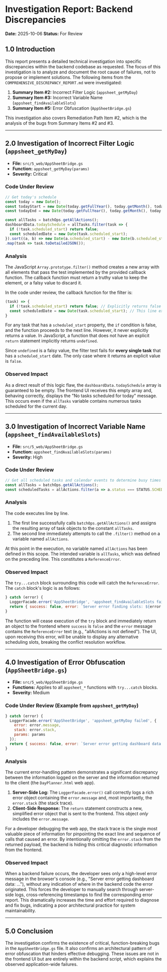 # Investigation Report: Backend Discrepancies

**Date:** 2025-10-06
**Status:** For Review

## 1.0 Introduction

This report presents a detailed technical investigation into specific discrepancies within the backend codebase as requested. The focus of this investigation is to analyze and document the root cause of failures, not to propose or implement solutions. The following items from the `COMPREHENSIVE_DISCREPANCY_REPORT.md` were investigated:

1.  **Summary Item #2:** Incorrect Filter Logic (`appsheet_getMyDay`)
2.  **Summary Item #3:** Incorrect Variable Name (`appsheet_findAvailableSlots`)
3.  **Summary Item #5:** Error Obfuscation (`AppSheetBridge.gs`)

This investigation also covers Remediation Path Item #2, which is the analysis of the bugs from Summary Items #2 and #3.

---

## 2.0 Investigation of Incorrect Filter Logic (`appsheet_getMyDay`)

*   **File:** `src/5_web/AppSheetBridge.gs`
*   **Function:** `appsheet_getMyDay(params)`
*   **Severity:** Critical

### Code Under Review

```javascript
// Get today's schedule
const today = new Date();
const todayStart = new Date(today.getFullYear(), today.getMonth(), today.getDate(), 0, 0, 0);
const todayEnd = new Date(today.getFullYear(), today.getMonth(), today.getDate(), 23, 59, 59);

const allTasks = batchOps.getAllActions();
dashboardData.todaySchedule = allTasks.filter(task => {
  if (!task.scheduled_start) return false;
  const scheduledDate = new Date(task.scheduled_start);
}).sort((a, b) => new Date(a.scheduled_start) - new Date(b.scheduled_start))
.map(task => task.toDetailedJSON());
```

### Analysis

The JavaScript `Array.prototype.filter()` method creates a new array with all elements that pass the test implemented by the provided callback function. The callback function must return a truthy value to keep the element, or a falsy value to discard it.

In the code under review, the callback function for the filter is:

```javascript
(task) => {
  if (!task.scheduled_start) return false; // Explicitly returns false for tasks with no start date.
  const scheduledDate = new Date(task.scheduled_start); // This line executes for tasks with a start date.
}
```

For any task that has a `scheduled_start` property, the `if` condition is false, and the function proceeds to the next line. However, it never explicitly returns a value. In JavaScript, a function that does not have an explicit `return` statement implicitly returns `undefined`.

Since `undefined` is a falsy value, the filter test fails for **every single task** that has a `scheduled_start` date. The only case where it returns an explicit value is `false`.

### Observed Impact

As a direct result of this logic flaw, the `dashboardData.todaySchedule` array is guaranteed to be empty. The frontend UI receives this empty array and, behaving correctly, displays the "No tasks scheduled for today" message. This occurs even if the `allTasks` variable contains numerous tasks scheduled for the current day.

---

## 3.0 Investigation of Incorrect Variable Name (`appsheet_findAvailableSlots`)

*   **File:** `src/5_web/AppSheetBridge.gs`
*   **Function:** `appsheet_findAvailableSlots(params)`
*   **Severity:** High

### Code Under Review

```javascript
// Get all scheduled tasks and calendar events to determine busy times
const allTasks = batchOps.getAllActions();
const scheduledTasks = allActions.filter(a => a.status === STATUS.SCHEDULED && a.action_id !== params.taskId);
```

### Analysis

The code executes line by line. 
1.  The first line successfully calls `batchOps.getAllActions()` and assigns the resulting array of task objects to the constant `allTasks`.
2.  The second line immediately attempts to call the `.filter()` method on a variable named `allActions`.

At this point in the execution, no variable named `allActions` has been defined in this scope. The intended variable is `allTasks`, which was defined on the preceding line. This constitutes a `ReferenceError`.

### Observed Impact

The `try...catch` block surrounding this code will catch the `ReferenceError`. The `catch` block's logic is as follows:

```javascript
} catch (error) {
  LoggerFacade.error('AppSheetBridge', 'appsheet_findAvailableSlots failed', { ... });
  return { success: false, error: `Server error finding slots: ${error.message}` };
}
```

The function will cease execution of the `try` block and immediately return an object to the frontend where `success` is `false` and the `error` message contains the `ReferenceError` text (e.g., "allActions is not defined"). The UI, upon receiving this error, will be unable to display any alternative scheduling slots, breaking the conflict resolution workflow.

---

## 4.0 Investigation of Error Obfuscation (`AppSheetBridge.gs`)

*   **File:** `src/5_web/AppSheetBridge.gs`
*   **Functions:** Applies to all `appsheet_*` functions with `try...catch` blocks.
*   **Severity:** Medium

### Code Under Review (Example from `appsheet_getMyDay`)

```javascript
} catch (error) {
  LoggerFacade.error('AppSheetBridge', 'appsheet_getMyDay failed', {
    error: error.message,
    stack: error.stack,
    params: params
  });
  return { success: false, error: `Server error getting dashboard data: ${error.message}` };
}
```

### Analysis

The current error-handling pattern demonstrates a significant discrepancy between the information logged on the server and the information returned to the client (the `DayPlanner.html` web app).

1.  **Server-Side Log:** The `LoggerFacade.error()` call correctly logs a rich error object containing the `error.message` and, most importantly, the `error.stack` (the stack trace).
2.  **Client-Side Response:** The `return` statement constructs a new, simplified error object that is sent to the frontend. This object *only* includes the `error.message`.

For a developer debugging the web app, the stack trace is the single most valuable piece of information for pinpointing the exact line and sequence of calls that caused an error. By intentionally omitting the `error.stack` from the returned payload, the backend is hiding this critical diagnostic information from the frontend.

### Observed Impact

When a backend failure occurs, the developer sees only a high-level error message in the browser's console (e.g., "Server error getting dashboard data: ..."), without any indication of where in the backend code the error originated. This forces the developer to manually search through server-side logs, cross-referencing timestamps to find the corresponding error report. This dramatically increases the time and effort required to diagnose and fix bugs, indicating a poor architectural practice for system maintainability.

---

## 5.0 Conclusion

The investigation confirms the existence of critical, function-breaking bugs in the `AppSheetBridge.gs` file. It also confirms an architectural pattern of error obfuscation that hinders effective debugging. These issues are not in the frontend UI but are entirely within the backend script, which explains the observed application-wide failures.
